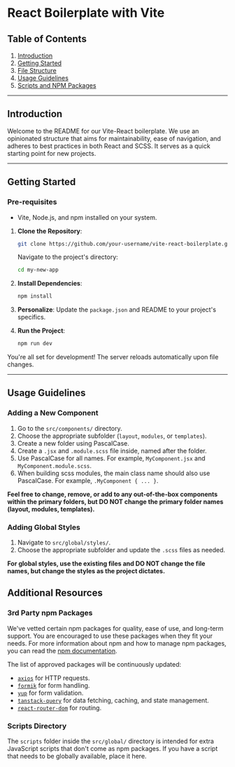 # React Boilerplate with Vite

## Table of Contents

1. [Introduction](#introduction)
2. [Getting Started](#getting-started)
3. [File Structure](file-structure.txt)
4. [Usage Guidelines](#usage-guidelines)
5. [Scripts and NPM Packages](#additional-resources)

---

## Introduction

Welcome to the README for our Vite-React boilerplate. We use an opinionated structure that aims for maintainability, ease of navigation, and adheres to best practices in both React and SCSS. It serves as a quick starting point for new projects.

---

## Getting Started

### Pre-requisites

- Vite, Node.js, and npm installed on your system.

1. **Clone the Repository**:

   ```bash
   git clone https://github.com/your-username/vite-react-boilerplate.git my-new-app
   ```

   Navigate to the project's directory:

   ```bash
   cd my-new-app
   ```

2. **Install Dependencies**:

   ```bash
   npm install
   ```

3. **Personalize**: Update the `package.json` and README to your project's specifics.

4. **Run the Project**:

   ```bash
   npm run dev
   ```

You're all set for development! The server reloads automatically upon file changes.

---

## Usage Guidelines

### Adding a New Component

1. Go to the `src/components/` directory.
2. Choose the appropriate subfolder (`layout`, `modules`, or `templates`).
3. Create a new folder using PascalCase.
4. Create a `.jsx` and `.module.scss` file inside, named after the folder.
5. Use PascalCase for all names. For example, `MyComponent.jsx` and `MyComponent.module.scss`.
6. When building scss modules, the main class name should also use PascalCase. For example, `.MyComponent { ... }`.

**Feel free to change, remove, or add to any out-of-the-box components within the primary folders, but DO NOT change the primary folder names (layout, modules, templates).**

### Adding Global Styles

1. Navigate to `src/global/styles/`.
2. Choose the appropriate subfolder and update the `.scss` files as needed.

**For global styles, use the existing files and DO NOT change the file names, but change the styles as the project dictates.**

## Additional Resources

### 3rd Party npm Packages

We've vetted certain npm packages for quality, ease of use, and long-term support. You are encouraged to use these packages when they fit your needs. For more information about npm and how to manage npm packages, you can read the [npm documentation](https://docs.npmjs.com/about-npm).

The list of approved packages will be continuously updated:

- [`axios`](https://www.npmjs.com/package/axios) for HTTP requests.
- [`formik`](https://www.npmjs.com/package/formik) for form handling.
- [`yup`](https://www.npmjs.com/package/yup) for form validation.
- [`tanstack-query`](https://www.npmjs.com/package/@tanstack/react-query) for data fetching, caching, and state management.
- [`react-router-dom`](https://www.npmjs.com/package/react-router-dom) for routing.

### Scripts Directory

The `scripts` folder inside the `src/global/` directory is intended for extra JavaScript scripts that don't come as npm packages. If you have a script that needs to be globally available, place it here.
